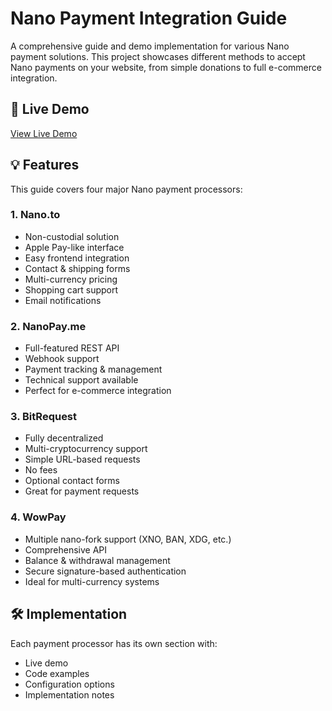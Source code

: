 # Nano Payment Integration Guide

A comprehensive guide and demo implementation for various Nano payment solutions. This project showcases different methods to accept Nano payments on your website, from simple donations to full e-commerce integration.

## 🚀 Live Demo
[View Live Demo](https://mnpezz.github.io/xno-demos/)

## 💡 Features

This guide covers four major Nano payment processors:

### 1. Nano.to
- Non-custodial solution
- Apple Pay-like interface
- Easy frontend integration
- Contact & shipping forms
- Multi-currency pricing
- Shopping cart support
- Email notifications

### 2. NanoPay.me
- Full-featured REST API
- Webhook support
- Payment tracking & management
- Technical support available
- Perfect for e-commerce integration

### 3. BitRequest
- Fully decentralized
- Multi-cryptocurrency support
- Simple URL-based requests
- No fees
- Optional contact forms
- Great for payment requests

### 4. WowPay
- Multiple nano-fork support (XNO, BAN, XDG, etc.)
- Comprehensive API
- Balance & withdrawal management
- Secure signature-based authentication
- Ideal for multi-currency systems

## 🛠️ Implementation

Each payment processor has its own section with:
- Live demo
- Code examples
- Configuration options
- Implementation notes
